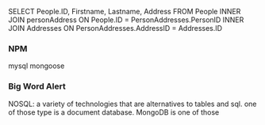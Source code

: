 SELECT People.ID, Firstname, Lastname, Address FROM People INNER JOIN personAddress ON People.ID = PersonAddresses.PersonID INNER JOIN Addresses ON PersonAddresses.AddressID = Addresses.ID


### NPM
mysql
mongoose

### Big Word Alert
NOSQL: a variety of technologies that are alternatives to tables and sql.
one of those type is a document database. MongoDB is one of those